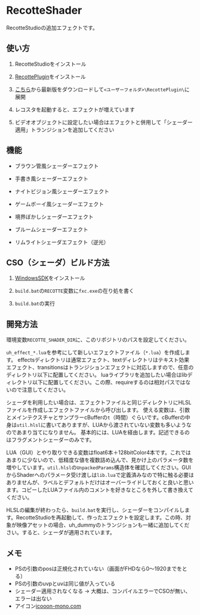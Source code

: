 # RecotteShader

RecotteStudioの追加エフェクトです。

## 使い方

1. RecotteStudioをインストール

1. [RecottePlugin](https://github.com/wallstudio/RecottePlugin)をインストール

1. [こちら](https://github.com/wallstudio/RecotteShader/releases/)から最新版をダウンロードして`<ユーザーフォルダ>\RecottePlugin\`に展開

1. レコスタを起動すると、エフェクトが増えています

1. ビデオオブジェクトに設定したい場合はエフェクトと併用して「シェーダー適用」トランジションを追加してください

## 機能

* ブラウン管風シェーダーエフェクト

* 手書き風シェーダーエフェクト

* ナイトビジョン風シェーダーエフェクト

* ゲームボーイ風シェーダーエフェクト

* 境界ぼかしシェーダーエフェクト

* ブルームシェーダーエフェクト

* リムライトシェーダエフェクト（逆光）

## CSO（シェーダ）ビルド方法

1. [WindowsSDK](https://developer.microsoft.com/ja-jp/windows/downloads/windows-10-sdk/)をインストール

1. `build.bat`の`RECOTTE`変数に`fxc.exe`の在り処を書く

1. `build.bat`の実行

## 開発方法

環境変数`RECOTTE_SHADER_DIR`に、このリポジトリのパスを設定してください。

`uh_effect_*.lua`を参考にして新しいエフェクトファイル（`*.lua`）を作成します。
effectsディレクトリは通常エフェクト、textディレクトリはテキスト効果エフェクト、transitionsはトランジションエフェクトに対応しますので、任意のディレクトリ以下に配置してください。
luaライブラリを追加したい場合はlibディレクトリ以下に配置してください。この際、requireするのは相対パスではないので注意してください。

シェーダを利用したい場合は、エフェクトファイルと同じディレクトリにHLSLファイルを作成しエフェクトファイルから呼び出します。
使える変数は、引数とメインテクスチャとサンプラーcBufferの`t`（時間）ぐらいです。cBufferの中身は`util.hlsl`に書いてありますが、LUAから渡されていない変数も多いようなのであまり当てになりません。
基本的には、LUAを経由します。記述できるのはフラグメントシェーダーのみです。

LUA（GUI）とやり取りできる変数はfloat6本＋128bitColor4本です。これではあまりに少ないので、低精度な値を複数詰め込んで、見かけ上のパラメータ数を増やしています。`util.hlsl`の`UnpackedParams`構造体を確認してください。GUIからShaderへのパラメータ受け渡しは`lib.lua`で定義済みなので特に触る必要はありませんが、ラベルとデフォルトだけはオーバーライドしておくと良いと思います。コピーしたLUAファイル内のコメントを好きなところを外して書き換えてください。

HLSLの編集が終わったら、`build.bat`を実行し、シェーダーをコンパイルします。RecotteStudioを再起動して、作ったエフェクトを設定します。この時、対象が映像アセットの場合、uh_dummyのトランジションも一緒に追加してください。すると、シェーダが適用されています。

## メモ

* PSの引数のposは正規化されていない（画面がFHDなら0～1920までをとる）
* PSの引数のuvpとuvは同じ値が入っている
* シェーダー適用されなくなる -> 大概は、コンパイルエラーでCSOが無い、エラーは出ない
* アイコン[icooon-mono.com](https://icooon-mono.com)
